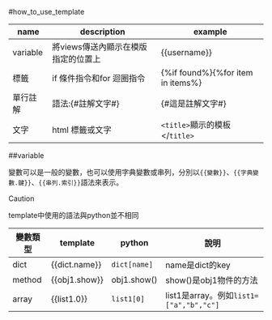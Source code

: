 #how_to_use_template

|name|description|example|
|--|--|--|
|variable|將views傳送內顯示在模版指定的位置上|{{username}}|
|標籤|if 條件指令和for 迴圈指令|{%if found%}{%for item in items%}|
|單行註解|語法:{#註解文字#}|{#這是註解文字#}|
|文字|html 標籤或文字|`<title>`顯示的模板</`title>`|

##variable

變數可以是一般的變數，也可以使用字典變數或串列，分別以`{{變數}}`、`{{字典變數.鍵}}`、`{{串列.索引}}`語法來表示。

> [!CAUTION]
> template中使用的語法與python並不相同

|變數類型|template|python|說明|
|--|--|--|--|
|dict|{{dict.name}}|`dict[name]`|name是dict的key|
|method|{{obj1.show}}|obj1.show()|show()是obj1物件的方法|
|array|{{list1.0}}|`list1[0]`|list1是array。例如`list1=["a","b","c"]`|
